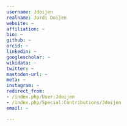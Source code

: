 ```yaml
---
username: Jdoijen
realname: Jordi Doijen
website: ~
affiliation: ~
bio: ~
github: ~
orcid: ~
linkedin: ~
googlescholar: ~
wikidata: ~
twitter: ~
mastodon-url: ~
meta: ~
instagram: ~
redirect_from:
- /index.php/User:Jdoijen
- /index.php/Special:Contributions/Jdoijen
email: ~

---
```


